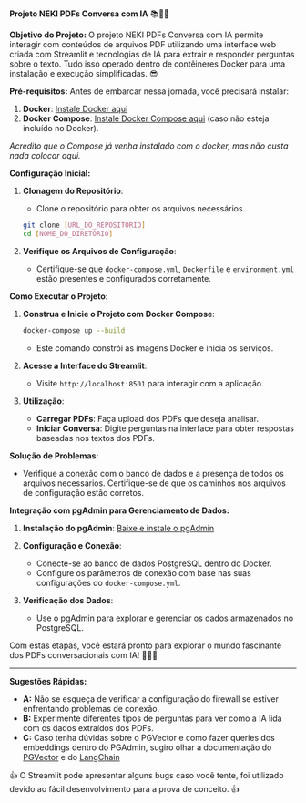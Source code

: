 **Projeto NEKI PDFs Conversa com IA** 📚🤖🦜

**Objetivo do Projeto:**
O projeto NEKI PDFs Conversa com IA permite interagir com conteúdos de arquivos PDF utilizando uma interface web criada com Streamlit e tecnologias de IA para extrair e responder perguntas sobre o texto. Tudo isso operado dentro de contêineres Docker para uma instalação e execução simplificadas. 😎

**Pré-requisitos:**
Antes de embarcar nessa jornada, você precisará instalar:
1. **Docker**: [Instale Docker aqui](https://docs.docker.com/get-docker/)
2. **Docker Compose**: [Instale Docker Compose aqui](https://docs.docker.com/compose/install/) (caso não esteja incluído no Docker).

*Acredito que o Compose já venha instalado com o docker, mas não custa nada colocar aqui.*

**Configuração Inicial:**
1. **Clonagem do Repositório**:
   - Clone o repositório para obter os arquivos necessários.
   ```bash
   git clone [URL_DO_REPOSITÓRIO]
   cd [NOME_DO_DIRETÓRIO]
   ```

2. **Verifique os Arquivos de Configuração**:
   - Certifique-se que `docker-compose.yml`, `Dockerfile` e `environment.yml` estão presentes e configurados corretamente.

**Como Executar o Projeto:**
1. **Construa e Inicie o Projeto com Docker Compose**:
   ```bash
   docker-compose up --build
   ```
   - Este comando constrói as imagens Docker e inicia os serviços.

2. **Acesse a Interface do Streamlit**:
   - Visite `http://localhost:8501` para interagir com a aplicação.

3. **Utilização**:
   - **Carregar PDFs**: Faça upload dos PDFs que deseja analisar.
   - **Iniciar Conversa**: Digite perguntas na interface para obter respostas baseadas nos textos dos PDFs.

**Solução de Problemas:**
- Verifique a conexão com o banco de dados e a presença de todos os arquivos necessários. Certifique-se de que os caminhos nos arquivos de configuração estão corretos.

**Integração com pgAdmin para Gerenciamento de Dados:**
1. **Instalação do pgAdmin**: [Baixe e instale o pgAdmin](https://www.pgadmin.org/download/)
2. **Configuração e Conexão**:
   - Conecte-se ao banco de dados PostgreSQL dentro do Docker.
   - Configure os parâmetros de conexão com base nas suas configurações do `docker-compose.yml`.

3. **Verificação dos Dados**:
   - Use o pgAdmin para explorar e gerenciar os dados armazenados no PostgreSQL.

Com estas etapas, você estará pronto para explorar o mundo fascinante dos PDFs conversacionais com IA! 🧙‍♂️💬

---

**Sugestões Rápidas:**
- **A:** Não se esqueça de verificar a configuração do firewall se estiver enfrentando problemas de conexão.
- **B:** Experimente diferentes tipos de perguntas para ver como a IA lida com os dados extraídos dos PDFs.
- **C:** Caso tenha dúvidas sobre o PGVector e como fazer queries dos embeddings dentro do PGAdmin, sugiro olhar a documentação do [PGVector](https://github.com/pgvector/pgvector) e do [LangChain](https://python.langchain.com/docs/integrations/vectorstores/pgvector/)

👍 O Streamlit pode apresentar alguns bugs caso você tente, foi utilizado devido ao fácil desenvolvimento para a prova de conceito. 👍
